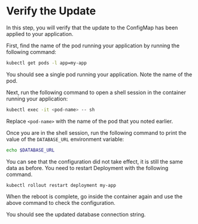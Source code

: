# Verify the Update

In this step, you will verify that the update to the ConfigMap has been applied to your application.

First, find the name of the pod running your application by running the following command:

```bash
kubectl get pods -l app=my-app
```

You should see a single pod running your application. Note the name of the pod.

Next, run the following command to open a shell session in the container running your application:

```bash
kubectl exec -it <pod-name> -- sh
```

Replace `<pod-name>` with the name of the pod that you noted earlier.

Once you are in the shell session, run the following command to print the value of the `DATABASE_URL` environment variable:

```bash
echo $DATABASE_URL
```

You can see that the configuration did not take effect, it is still the same data as before. You need to restart Deployment with the following command.

```bash
kubectl rollout restart deployment my-app
```

When the reboot is complete, go inside the container again and use the above command to check the configuration.

You should see the updated database connection string.
